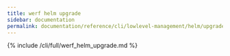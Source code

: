 ```yaml
---
title: werf helm upgrade
sidebar: documentation
permalink: documentation/reference/cli/lowlevel-management/helm/upgrade.html
---
```


{% include /cli/full/werf_helm_upgrade.md %}
